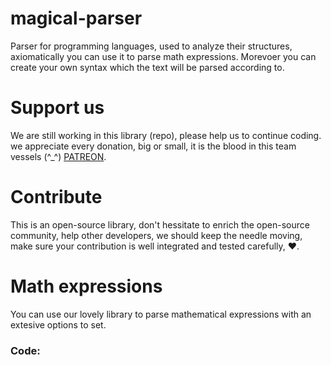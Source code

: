 # magical-parser
Parser for programming languages, used to analyze their structures, axiomatically you can use it to parse math expressions.
Morevoer you can create your own syntax which the text will be parsed according to.


# Support us
We are still working in this library (repo), please help us to continue coding. we appreciate every donation, big or small, it is the blood in this team vessels (^_^)
[PATREON](https://www.patreon.com/ms2052001/).

# Contribute
This is an open-source library, don't hessitate to enrich the open-source community, help other developers, we should keep the needle moving, make sure your contribution is well integrated and tested carefully, ❤️️.

# Math expressions
You can use our lovely library to parse mathematical expressions with an extesive options to set.
### Code:
``` javascript

```

